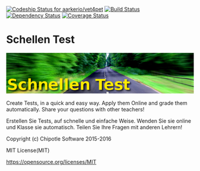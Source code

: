 [![Codeship Status for aarkerio/vet4pet](https://codeship.com/projects/2343ffb0-c397-0133-c78e-22705af7f640/status?branch=master)](https://codeship.com/projects/138122)
[![Build Status](https://travis-ci.org/shakacode/react-webpack-rails-tutorial.svg?branch=code_coverage-linting)](https://travis-ci.org/shakacode/react-webpack-rails-tutorial)
[![Dependency Status](https://gemnasium.com/shakacode/react-webpack-rails-tutorial.svg)](https://gemnasium.com/shakacode/react-webpack-rails-tutorial)
[![Coverage Status](https://coveralls.io/repos/shakacode/react-webpack-rails-tutorial/badge.svg?branch=master&service=github)](https://coveralls.io/github/shakacode/react-webpack-rails-tutorial?branch=master)

# Schellen Test

![schnellentest](https://raw.githubusercontent.com/aarkerio/schnellentest/master/app/assets/images/schnellen_logo.png)

Create Tests, in a quick and easy way. Apply them Online and grade them automatically. Share your questions with other teachers!   

Erstellen Sie Tests, auf schnelle und einfache Weise. Wenden Sie sie online und Klasse sie automatisch. Teilen Sie Ihre Fragen mit anderen Lehrern!

Copyright (c) Chipotle Software 2015-2016

MIT License(MIT)

https://opensource.org/licenses/MIT
